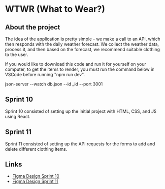 # WTWR (What to Wear?)

## About the project

The idea of the application is pretty simple - we make a call to an API, which then responds with the daily weather forecast. We collect the weather data, process it, and then based on the forecast, we recommend suitable clothing to the user.

If you would like to download this code and run it for yourself on your computer, to get the items to render, you must run the command below in VSCode before running "npm run dev".

json-server --watch db.json --id _id --port 3001

## Sprint 10
Sprint 10 consisted of setting up the initial project with HTML, CSS, and JS using React.

## Sprint 11
Sprint 11 consisted of setting up the API requests for the forms to add and delete different clothing items.

## Links

- [Figma Design Sprint 10](https://www.figma.com/file/DTojSwldenF9UPKQZd6RRb/Sprint-10%3A-WTWR)
- [Figma Design Sprint 11](https://www.figma.com/design/dQLJwEKasIdspciJAJrCaf/Sprint-11_-WTWR?node-id=311-433&p=f&t=bcXgaMKmJQVYo6Ia-0)
